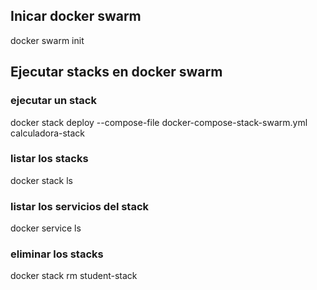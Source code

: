 ## Inicar docker swarm
docker swarm init

## Ejecutar stacks en docker swarm

### ejecutar un stack
docker stack deploy --compose-file docker-compose-stack-swarm.yml calculadora-stack
### listar los stacks
docker stack ls
### listar los servicios del stack
docker service ls
### eliminar los stacks
docker stack rm student-stack